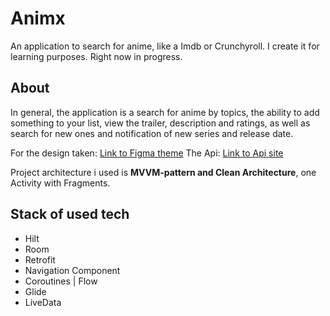 # Animx
An application to search for anime, like a Imdb or Crunchyroll. 
I create it for learning purposes.
Right now in progress.


## About
In general, the application is a search for anime by topics, the ability to add something to your list, view the trailer, description and ratings, as well as search for new ones and notification of new series and release date.

For the design taken: [Link to Figma theme](https://www.figma.com/community/file/1123251650685385951)
The Api: [Link to Api site](https://kitsu.docs.apiary.io/#introduction/json:api)

Project architecture i used is **MVVM-pattern and Clean Architecture**, one Activity with Fragments.

## Stack of used tech
- Hilt
- Room
- Retrofit
- Navigation Component
- Coroutines | Flow
- Glide
- LiveData




